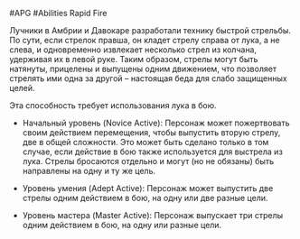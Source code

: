 #APG #Abilities
Rapid Fire

Лучники в Амбрии и Давокаре разработали технику быстрой стрельбы. По сути, если стрелок правша, он кладет стрелу справа от лука, а не слева, и одновременно извлекает несколько стрел из колчана, удерживая их в левой руке. Таким образом, стрелы могут быть натянуты, прицелены и выпущены одним движением, что позволяет стрелять ими одна за другой – настоящая беда для слабо защищенных целей.  

Эта способность требует использования лука в бою. 

- Начальный уровень (Novice Active): Персонаж может пожертвовать своим действием перемещения, чтобы выпустить вторую стрелу, две в общей сложности. Это может быть сделано только в том случае, если действие в бою также используется для выстрела из лука. Стрелы бросаются отдельно и могут (но не обязаны) быть направлены на одну и ту же цель. 

- Уровень умения (Adept Active): Персонаж может выпустить две стрелы одним действием в бою, на одну или две разные цели. 

- Уровень мастера (Master Active): Персонаж выпускает три стрелы одним действием в бою, на одну или разные цели.